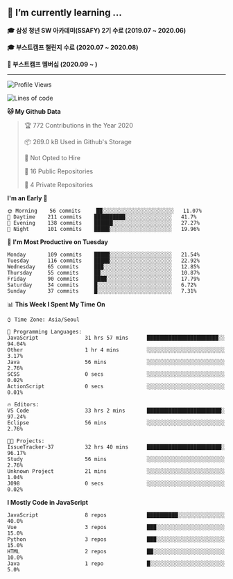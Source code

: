 ## 🌱 I’m currently learning ...

**🎓 삼성 청년 SW 아카데미(SSAFY) 2기 수료 (2019.07 ~ 2020.06)**

**🎓 부스트캠프 챌린지 수료 (2020.07 ~ 2020.08)**

**🏃  부스트캠프 멤버십 (2020.09 ~ )**
 
-----

<!--START_SECTION:waka-->
![Profile Views](http://img.shields.io/badge/Profile%20Views-55-blue)

![Lines of code](https://img.shields.io/badge/From%20Hello%20World%20I%27ve%20Written-34.5%20million%20lines%20of%20code-blue)

**🐱 My Github Data** 

> 🏆 772 Contributions in the Year 2020
 > 
> 📦 269.0 kB Used in Github's Storage 
 > 
> 🚫 Not Opted to Hire
 > 
> 📜 16 Public Repositories
 > 
> 🔑 4 Private Repositories 

**I'm an Early 🐤** 

```text
🌞 Morning    56 commits     ██░░░░░░░░░░░░░░░░░░░░░░░   11.07% 
🌆 Daytime    211 commits    ██████████░░░░░░░░░░░░░░░   41.7% 
🌃 Evening    138 commits    ██████░░░░░░░░░░░░░░░░░░░   27.27% 
🌙 Night      101 commits    █████░░░░░░░░░░░░░░░░░░░░   19.96%

```
📅 **I'm Most Productive on Tuesday** 

```text
Monday       109 commits    █████░░░░░░░░░░░░░░░░░░░░   21.54% 
Tuesday      116 commits    █████░░░░░░░░░░░░░░░░░░░░   22.92% 
Wednesday    65 commits     ███░░░░░░░░░░░░░░░░░░░░░░   12.85% 
Thursday     55 commits     ██░░░░░░░░░░░░░░░░░░░░░░░   10.87% 
Friday       90 commits     ████░░░░░░░░░░░░░░░░░░░░░   17.79% 
Saturday     34 commits     █░░░░░░░░░░░░░░░░░░░░░░░░   6.72% 
Sunday       37 commits     █░░░░░░░░░░░░░░░░░░░░░░░░   7.31%

```


📊 **This Week I Spent My Time On** 

```text
⌚︎ Time Zone: Asia/Seoul

💬 Programming Languages: 
JavaScript               31 hrs 57 mins      ███████████████████████░░   94.04% 
Other                    1 hr 4 mins         ░░░░░░░░░░░░░░░░░░░░░░░░░   3.17% 
Java                     56 mins             ░░░░░░░░░░░░░░░░░░░░░░░░░   2.76% 
SCSS                     0 secs              ░░░░░░░░░░░░░░░░░░░░░░░░░   0.02% 
ActionScript             0 secs              ░░░░░░░░░░░░░░░░░░░░░░░░░   0.01%

🔥 Editors: 
VS Code                  33 hrs 2 mins       ████████████████████████░   97.24% 
Eclipse                  56 mins             ░░░░░░░░░░░░░░░░░░░░░░░░░   2.76%

🐱‍💻 Projects: 
IssueTracker-37          32 hrs 40 mins      ████████████████████████░   96.17% 
Study                    56 mins             ░░░░░░░░░░░░░░░░░░░░░░░░░   2.76% 
Unknown Project          21 mins             ░░░░░░░░░░░░░░░░░░░░░░░░░   1.04% 
J098                     0 secs              ░░░░░░░░░░░░░░░░░░░░░░░░░   0.02%

```

**I Mostly Code in JavaScript** 

```text
JavaScript               8 repos             ██████████░░░░░░░░░░░░░░░   40.0% 
Vue                      3 repos             ███░░░░░░░░░░░░░░░░░░░░░░   15.0% 
Python                   3 repos             ███░░░░░░░░░░░░░░░░░░░░░░   15.0% 
HTML                     2 repos             ██░░░░░░░░░░░░░░░░░░░░░░░   10.0% 
Java                     1 repo              █░░░░░░░░░░░░░░░░░░░░░░░░   5.0%

```



<!--END_SECTION:waka-->
